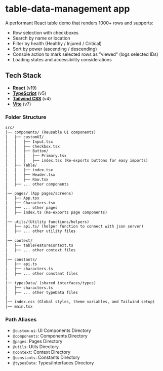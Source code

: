 # table-data-management app

A performant React table demo that renders 1000+ rows and supports:

- Row selection with checkboxes
- Search by name or location
- Filter by health (Healthy / Injured / Critical)
- Sort by power (ascending / descending)
- Console action to mark selected rows as "viewed" (logs selected IDs)
- Loading states and accessibility considerations

## **Tech Stack**

- **[React](https://react.dev/)** (v19)
- **[TypeScript](https://www.typescriptlang.org/)** (v5)
- **[Tailwind CSS](https://tailwindcss.com/)** (v4)
- **[Vite](https://vitejs.dev/)** (v7)

### Folder Structure

```graphql
src/
│── components/ (Reusable UI components)
│   ├── customUI/
│   │   ├── Input.tsx
│   │   ├── Checkbox.tsx
│   │   ├── Button/
│   │   │   ├── Primary.tsx
│   │   │   ├── index.tsx (Re-exports buttons for easy imports)
│   ├── Table/
│   │   ├── index.tsx
│   │   ├── Header.tsx
│   │   ├── Row.tsx
│   ├── ... other components
│
│── pages/ (App pages/screens)
│   ├── App.tsx
│   ├── Characters.tsx
│   ├── ... other pages
│   ├── index.ts (Re-exports page components)
│
│── utils/(Utility functions/helpers)
│   ├── api.ts/ (helper function to connect with json server)
│   ├── ... other utility files
│
│── context/
│   ├── tableFeatureContext.ts
│   ├── ... other context files
│
│── constants/
│   ├── api.ts
│   ├── characters.ts
│   ├── ... other constant files
|
│── typesData/ (shared interfaces/types)
│   ├── characters.ts
│   ├── ... other typeData files
|
│── index.css (Global styles, theme variables, and Tailwind setup)
│── main.tsx
```

### Path Aliases

- `@custom-ui`: UI Components Directory
- `@components`: Components Directory
- `@pages`: Pages Directory
- `@utils`: Utils Directory
- `@context`: Context Directory
- `@constants`: Constants Directory
- `@typesData`: Types/Interfaces Directory
